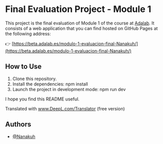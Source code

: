 # Final Evaluation Project - Module 1

This project is the final evaluation of Module 1 of the course at [Adalab](https://adalab.es/). It consists of a web application that you can find hosted on GitHub Pages at the following address:

👉 [https://beta.adalab.es/modulo-1-evaluacion-final-Nanakuh/](https://beta.adalab.es/modulo-1-evaluacion-final-Nanakuh/)


## How to Use

1. Clone this repository.
2. Install the dependencies: npm install
3. Launch the project in development mode: npm run dev


I hope you find this README useful.

Translated with www.DeepL.com/Translator (free version)

## Authors

- [@Nanakuh](https://github.com/Nanakuh)
